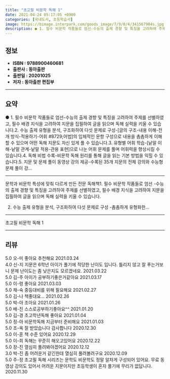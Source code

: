 ```yaml
---
title: "초고필 비문학 독해 1"
date: 2021-04-24 05:17:05 +0900
categories: [국내도서, 초등학습서]
image: https://bimage.interpark.com/goods_image/7/9/0/4/341567904s.jpg
description: ● 1. 필수 비문학 작품들로 엄선-수능의 출제 경향 및 특징을 고려하여 주제를 선별하였고, 필수 배경 지식을 고려하여 지문을 집필하여 글을 읽으며 독해 실력을 키울 수 있습니다.2. 수능 출제 유형을 분석, 구조화하여 다섯 문제로 구성-[글의 구조-내용 이해-전개 방식-적용하기-어휘
---
```


## **정보**

- **ISBN : 9788900460681**
- **출판사 : 동아출판**
- **출판일 : 20201025**
- **저자 : 동아출판 편집부**

------



## **요약**

●  1. 필수 비문학 작품들로 엄선-수능의 출제 경향 및 특징을 고려하여 주제를 선별하였고, 필수 배경 지식을 고려하여 지문을 집필하여 글을 읽으며 독해 실력을 키울 수 있습니다.2. 수능 출제 유형을 분석, 구조화하여 다섯 문제로 구성-[글의 구조-내용 이해-전개 방식-적용하기-어휘 #8729;어법]의 입체적인 문항 구성으로 내용을 촘촘하게 이해할 수 있으며 어떤 독해 지문도 자신 있게 풀 수 있습니다.3. 유형별 어휘 학습-[낱말 이해-낱말 관계-낱말 적용-관용 표현]으로 나눈 어휘 문제를 풀며 어휘력을 향상시킬 수 있습니다.4. 독해 비법 수록-비문학 독해 원리를 통해 글을 읽는 기본 방법을 익힐 수 있습니다.5. 지문 및 문제 풀이 동영상 강의 제공-수록된 35개 지문의 전체 강의와 수능형 문제 풀이 강...

------

문학과 비문학 특성에 맞춰 다르게 만든 전문 독해책1. 필수 비문학 작품들로 엄선
-수능의 출제 경향 및 특징을 고려하여 주제를 선별하였고, 필수 배경 지식을 고려하여 지문을 집필하여 글을 읽으며 독해 실력을 키울 수 있습니다.

2. 수능 출제 유형을 분석, 구조화하여 다섯 문제로 구성
-촘촘하게 유형화한... 

------


초고필 비문학 독해 1 

------


## **리뷰** 

5.0 오-미 좋아요
추천해요 2021.03.24 <br/>4.0 신-지 지문은 6학년 아이가 풀기에 적당한 난이도 입니다.
틀리지 않고 잘 푸는거보니 문제 난이도는 좀 낮은지도 모르겠네요. 2021.03.22 <br/>5.0 김-주 아이가 공부하기좋은거같아요 2021.03.17 <br/>5.0 이-령 좋아요 2021.03.03 <br/>5.0 채-숙 중등대비를 위해 필요해요 2021.02.27 <br/>5.0 김-나 책좋대요... 2021.02.26 <br/>5.0 박-아 조아요 2021.01.26 <br/>5.0 배-진 스스로공부하기좋아요^^ 2021.01.20 <br/>5.0 김-경 초고학년독해 좋아요 2021.01.04 <br/>5.0 정-아 비문학독해 지금부터 준비해요 2021.01.03 <br/>5.0 조-옥 잘 받았습니다 감사합니다  2020.12.30 <br/>5.0 이-훈 책 수준 있어요 2020.12.29 <br/>5.0 이-희 독해는 꾸준히 해오고있어요 2020.12.22 <br/>5.0 장-진 열심히 풀려봐야겠어요 2020.12.12 <br/>3.0 박-진 좀 어려운거 같긴한데 열심히 풀려볼려구요 2020.12.09 <br/>5.0 주-정 초고필 독해 시리즈는 문학도 비문학도 정말 알차게 구성되어 있어요. 무료 동영상 강의도 있어서 어려운 지문이지만 초등학생이 혼자 풀기에 무리가 없답니다. 2020.11.30 <br/>